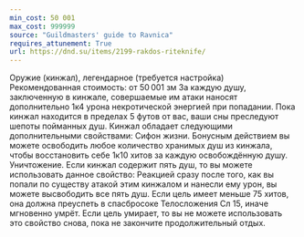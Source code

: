 ```yaml
---
min_cost: 50 001
max_cost: 999999
source: "Guildmasters' guide to Ravnica"
requires_attunement: True
url: https://dnd.su/items/2199-rakdos-riteknife/
---
```


Оружие (кинжал), легендарное (требуется настройка)
Рекомендованная стоимость: от 50 001 зм
За каждую душу, заключенную в кинжале, совершаемые им атаки наносят дополнительно 1к4 урона некротической энергией при попадании. Пока кинжал находится в пределах 5 футов от вас, ваши сны преследуют шепоты пойманных душ.
Кинжал обладает следующими дополнительными свойствами:
Сифон жизни. Бонусным действием вы можете освободить любое количество хранимых душ из кинжала, чтобы восстановить себе 1к10 хитов за каждую освобождённую душу.
Уничтожение. Если кинжал содержит пять душ, то вы можете использовать данное свойство:
Реакцией сразу после того, как вы попали по существу атакой этим кинжалом и нанесли ему урон, вы можете высвободить все пять душ. Если цель имеет меньше 75 хитов, она должна преуспеть в спасбросоке Телосложения Сл 15, иначе мгновенно умрёт. Если цель умирает, то вы не можете использовать это свойство снова, пока не закончите продолжительный отдых.